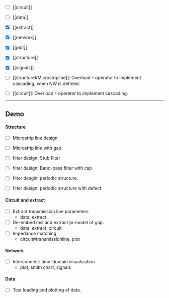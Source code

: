 - [ ] [[circuit]]
- [ ] [[data]]
- [x] [[extract]]
- [x] [[network]]
- [x] [[plot]]
- [x] [[structure]]
- [x] [[signals]]

- [ ] [[structure#Microstripline]]: Overload `*` operator to implement cascading, when NW is defined. 
- [ ] [[circuit]]: Overload `*` operator to implement cascading. 
-----------

## Demo

#### Structure
- [ ] Microstrip line design
- [ ] Microstrip line with gap
- [ ] filter design: Stub filter
- [ ] filter design: Band-pass filter with cap
- [ ] filter desgin: periodic structure. 
- [ ] filter design: periodic structure with defect.


#### Circuit and extract

- [ ] Extract transmission line parameters
	- data, extract
- [ ] De-embed msl and extract pi-model of gap. 
	- data, extract, circuit
- [ ] Impedance matching
	- circuit#transmissionline, plot


#### Network

- [ ] Interconnect: time-domain visualization
	- plot, smith chart, signals




#### Data

- [ ] Test loading and plotting of data. 


